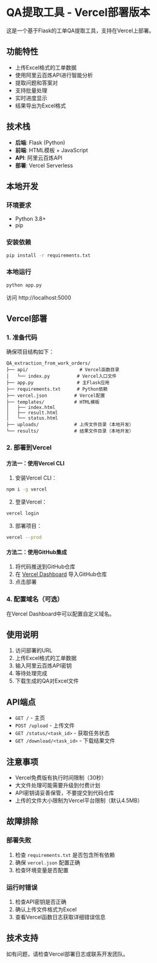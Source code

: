 # QA提取工具 - Vercel部署版本

这是一个基于Flask的工单QA提取工具，支持在Vercel上部署。

## 功能特性

- 上传Excel格式的工单数据
- 使用阿里云百炼API进行智能分析
- 提取问题和答案对
- 支持批量处理
- 实时进度显示
- 结果导出为Excel格式

## 技术栈

- **后端**: Flask (Python)
- **前端**: HTML模板 + JavaScript
- **API**: 阿里云百炼API
- **部署**: Vercel Serverless

## 本地开发

### 环境要求

- Python 3.8+
- pip

### 安装依赖

```bash
pip install -r requirements.txt
```

### 本地运行

```bash
python app.py
```

访问 http://localhost:5000

## Vercel部署

### 1. 准备代码

确保项目结构如下：
```
QA_extraction_from_work_orders/
├── api/                   # Vercel函数目录
│   └── index.py          # Vercel入口文件
├── app.py                # 主Flask应用
├── requirements.txt      # Python依赖
├── vercel.json          # Vercel配置
├── templates/           # HTML模板
│   ├── index.html
│   ├── result.html
│   └── status.html
├── uploads/             # 上传文件目录（本地开发）
└── results/             # 结果文件目录（本地开发）
```

### 2. 部署到Vercel

#### 方法一：使用Vercel CLI

1. 安装Vercel CLI：
```bash
npm i -g vercel
```

2. 登录Vercel：
```bash
vercel login
```

3. 部署项目：
```bash
vercel --prod
```

#### 方法二：使用GitHub集成

1. 将代码推送到GitHub仓库
2. 在 [Vercel Dashboard](https://vercel.com/dashboard) 导入GitHub仓库
3. 点击部署

### 4. 配置域名（可选）

在Vercel Dashboard中可以配置自定义域名。

## 使用说明

1. 访问部署的URL
2. 上传Excel格式的工单数据
3. 输入阿里云百炼API密钥
4. 等待处理完成
5. 下载生成的QA对Excel文件

## API端点

- `GET /` - 主页
- `POST /upload` - 上传文件
- `GET /status/<task_id>` - 获取任务状态
- `GET /download/<task_id>` - 下载结果文件

## 注意事项

- Vercel免费版有执行时间限制（30秒）
- 大文件处理可能需要升级到付费计划
- API密钥请妥善保管，不要提交到代码仓库
- 上传的文件大小限制为Vercel平台限制（默认4.5MB）

## 故障排除

### 部署失败

1. 检查 `requirements.txt` 是否包含所有依赖
2. 确保 `vercel.json` 配置正确
3. 检查环境变量是否配置

### 运行时错误

1. 检查API密钥是否正确
2. 确认上传文件格式为Excel
3. 查看Vercel函数日志获取详细错误信息

## 技术支持


如有问题，请检查Vercel部署日志或联系开发团队。

